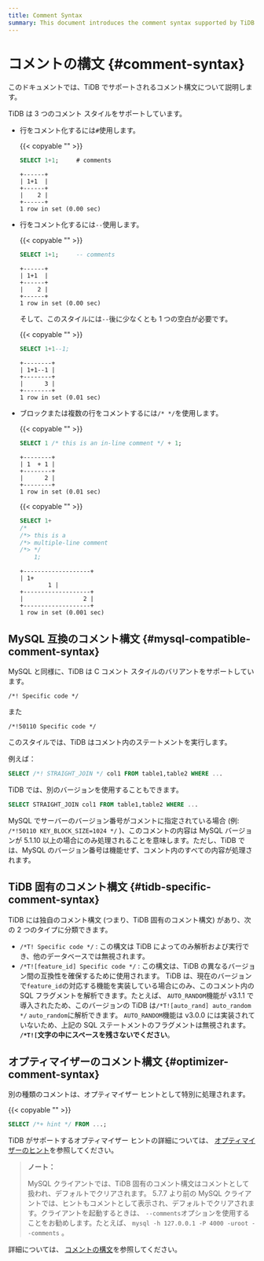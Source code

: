 ```yaml
---
title: Comment Syntax
summary: This document introduces the comment syntax supported by TiDB.
---
```


# コメントの構文 {#comment-syntax}

このドキュメントでは、TiDB でサポートされるコメント構文について説明します。

TiDB は 3 つのコメント スタイルをサポートしています。

-   行をコメント化するには`#`使用します。

    {{< copyable "" >}}

    ```sql
    SELECT 1+1;     # comments
    ```

    ```
    +------+
    | 1+1  |
    +------+
    |    2 |
    +------+
    1 row in set (0.00 sec)
    ```

-   行をコメント化するには`--`使用します。

    {{< copyable "" >}}

    ```sql
    SELECT 1+1;     -- comments
    ```

    ```
    +------+
    | 1+1  |
    +------+
    |    2 |
    +------+
    1 row in set (0.00 sec)
    ```

    そして、このスタイルには`--`後に少なくとも 1 つの空白が必要です。

    {{< copyable "" >}}

    ```sql
    SELECT 1+1--1;
    ```

    ```
    +--------+
    | 1+1--1 |
    +--------+
    |      3 |
    +--------+
    1 row in set (0.01 sec)
    ```

-   ブロックまたは複数の行をコメントするには`/* */`を使用します。

    {{< copyable "" >}}

    ```sql
    SELECT 1 /* this is an in-line comment */ + 1;
    ```

    ```
    +--------+
    | 1  + 1 |
    +--------+
    |      2 |
    +--------+
    1 row in set (0.01 sec)
    ```

    {{< copyable "" >}}

    ```sql
    SELECT 1+
    /*
    /*> this is a
    /*> multiple-line comment
    /*> */
        1;
    ```

    ```
    +-------------------+
    | 1+
            1 |
    +-------------------+
    |                 2 |
    +-------------------+
    1 row in set (0.001 sec)
    ```

## MySQL 互換のコメント構文 {#mysql-compatible-comment-syntax}

MySQL と同様に、TiDB は C コメント スタイルのバリアントをサポートしています。

```
/*! Specific code */
```

また

```
/*!50110 Specific code */
```

このスタイルでは、TiDB はコメント内のステートメントを実行します。

例えば：

```sql
SELECT /*! STRAIGHT_JOIN */ col1 FROM table1,table2 WHERE ...
```

TiDB では、別のバージョンを使用することもできます。

```sql
SELECT STRAIGHT_JOIN col1 FROM table1,table2 WHERE ...
```

MySQL でサーバーのバージョン番号がコメントに指定されている場合 (例: `/*!50110 KEY_BLOCK_SIZE=1024 */` )、このコメントの内容は MySQL バージョンが 5.1.10 以上の場合にのみ処理されることを意味します。ただし、TiDB では、MySQL のバージョン番号は機能せず、コメント内のすべての内容が処理されます。

## TiDB 固有のコメント構文 {#tidb-specific-comment-syntax}

TiDB には独自のコメント構文 (つまり、TiDB 固有のコメント構文) があり、次の 2 つのタイプに分類できます。

-   `/*T! Specific code */` : この構文は TiDB によってのみ解析および実行でき、他のデータベースでは無視されます。
-   `/*T![feature_id] Specific code */` : この構文は、TiDB の異なるバージョン間の互換性を確保するために使用されます。 TiDB は、現在のバージョンで`feature_id`の対応する機能を実装している場合にのみ、このコメント内の SQL フラグメントを解析できます。たとえば、 `AUTO_RANDOM`機能が v3.1.1 で導入されたため、このバージョンの TiDB は`/*T![auto_rand] auto_random */` `auto_random`に解析できます。 `AUTO_RANDOM`機能は v3.0.0 には実装されていないため、上記の SQL ステートメントのフラグメントは無視されます。 **`/*T![`文字の中にスペースを残さないでください**。

## オプティマイザーのコメント構文 {#optimizer-comment-syntax}

別の種類のコメントは、オプティマイザー ヒントとして特別に処理されます。

{{< copyable "" >}}

```sql
SELECT /*+ hint */ FROM ...;
```

TiDB がサポートするオプティマイザー ヒントの詳細については、 [<a href="/optimizer-hints.md">オプティマイザーのヒント</a>](/optimizer-hints.md)を参照してください。

> **ノート：**
>
> MySQL クライアントでは、TiDB 固有のコメント構文はコメントとして扱われ、デフォルトでクリアされます。 5.7.7 より前の MySQL クライアントでは、ヒントもコメントとして表示され、デフォルトでクリアされます。クライアントを起動するときは、 `--comments`オプションを使用することをお勧めします。たとえば、 `mysql -h 127.0.0.1 -P 4000 -uroot --comments` 。

詳細については、 [<a href="https://dev.mysql.com/doc/refman/5.7/en/comments.html">コメントの構文</a>](https://dev.mysql.com/doc/refman/5.7/en/comments.html)を参照してください。
